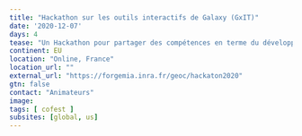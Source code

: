 ```yaml
---
title: "Hackathon sur les outils interactifs de Galaxy (GxIT)"
date: '2020-12-07'
days: 4
tease: "Un Hackathon pour partager des compétences en terme du développement logiciel et d'administration système des Interactive Tools de Galaxy."
continent: EU
location: "Online, France"
location_url: ""
external_url: "https://forgemia.inra.fr/geoc/hackaton2020"
gtn: false
contact: "Animateurs"
image: 
tags: [ cofest ]
subsites: [global, us]
---
```

